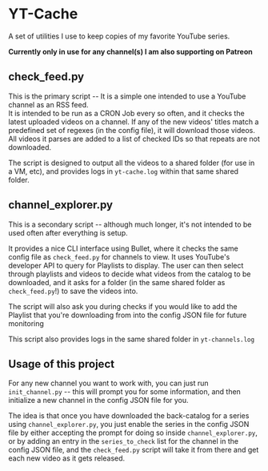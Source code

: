 # YT-Cache

A set of utilities I use to keep copies of my favorite YouTube series.

**Currently only in use for any channel(s) I am also supporting on Patreon**

## check_feed.py

This is the primary script -- It is a simple one intended to use a YouTube channel as an RSS feed.  
It is intended to be run as a CRON Job every so often, and it checks the latest uploaded videos on a 
channel.  If any of the new videos' titles match a predefined set of regexes (in the config file), it
will download those videos.  All videos it parses are added to a list of checked IDs so that repeats are
not downloaded.

The script is designed to output all the videos to a shared folder (for use in a VM, etc), and provides logs 
in `yt-cache.log` within that same shared folder.

## channel_explorer.py

This is a secondary script -- although much longer, it's not intended to be used often after everything 
is setup.

It provides a nice CLI interface using Bullet, where it checks the same config file as `check_feed.py` for 
channels to view.  It uses YouTube's developer API to query for Playlists to display.  The user can then select 
through playlists and videos to decide what videos from the catalog to be downloaded, and it asks for a 
folder (in the same shared folder as `check_feed.py`!) to save the videos into.

The script will also ask you during checks if you would like to add the Playlist that you're downloading from 
into the config JSON file for future monitoring

This script also provides logs in the same shared folder in `yt-channels.log`

## Usage of this project

For any new channel you want to work with, you can just run `init_channel.py` -- this will prompt you 
for some information, and then initialize a new channel in the config JSON file for you.

The idea is that once you have downloaded the back-catalog for a series using `channel_explorer.py`, 
you just enable the series in the config JSON file by either accepting the prompt for doing so inside 
`channel_explorer.py`, or by adding an entry in the `series_to_check` list for the channel in the config
JSON file, and the `check_feed.py` script will take it from there and get each new video as it gets released.
